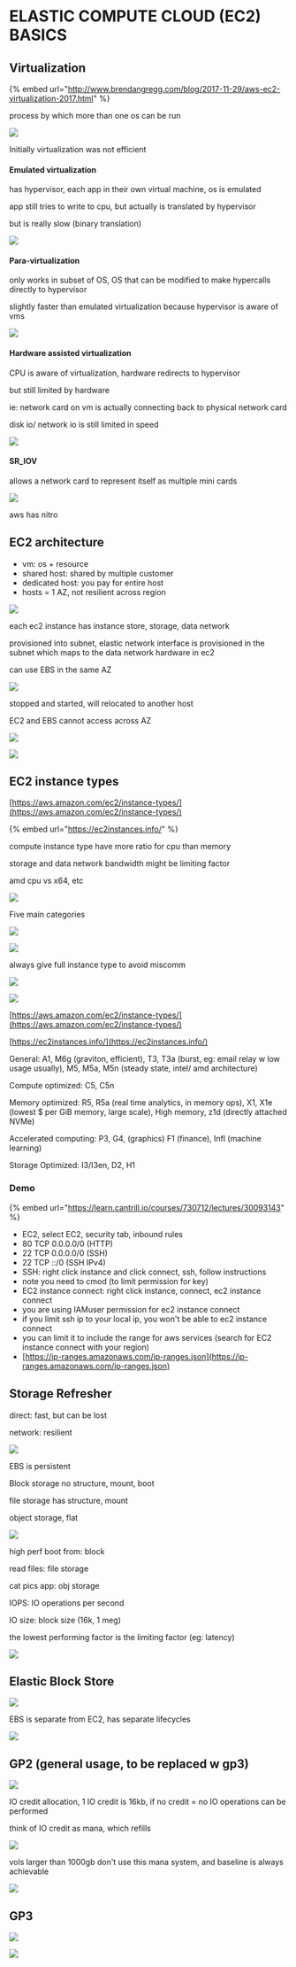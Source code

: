 # ELASTIC COMPUTE CLOUD \(EC2\) BASICS

## Virtualization

{% embed url="http://www.brendangregg.com/blog/2017-11-29/aws-ec2-virtualization-2017.html" %}

process by which more than one os can be run

![](../../../.gitbook/assets/screenshot-2021-07-14-at-8.17.59-pm.png)

Initially virtualization was not efficient

#### Emulated virtualization

has hypervisor, each app in their own virtual machine, os is emulated

app still tries to write to cpu, but actually is translated by hypervisor 

but is really slow \(binary translation\)

![](../../../.gitbook/assets/screenshot-2021-07-14-at-8.21.41-pm.png)

#### Para-virtualization

only works in subset of OS, OS that can be modified to make hypercalls directly to hypervisor

slightly faster than emulated virtualization because hypervisor is aware of vms

![](../../../.gitbook/assets/screenshot-2021-07-14-at-8.23.18-pm.png)

#### Hardware assisted virtualization

CPU is aware of virtualization, hardware redirects to hypervisor

but still limited by hardware

ie: network card on vm is actually connecting back to physical network card

disk io/ network io is still limited in speed

![](../../../.gitbook/assets/screenshot-2021-07-14-at-8.27.13-pm.png)

#### SR\_IOV

allows a network card to represent itself as multiple mini cards

![](../../../.gitbook/assets/screenshot-2021-07-14-at-8.28.39-pm.png)

aws has nitro

## EC2 architecture

* vm: os + resource
* shared host: shared by multiple customer
* dedicated host: you pay for entire host
* hosts = 1 AZ, not resilient across region

![](../../../.gitbook/assets/screenshot-2021-07-14-at-8.31.32-pm.png)

each ec2 instance has instance store, storage, data network

provisioned into subnet, elastic network interface is provisioned in the subnet which maps to the data network hardware in ec2

can use EBS in the same AZ

![](../../../.gitbook/assets/screenshot-2021-07-14-at-8.35.20-pm.png)

stopped and started, will relocated to another host

EC2 and EBS cannot access across AZ

![](../../../.gitbook/assets/screenshot-2021-07-14-at-8.36.46-pm.png)

![](../../../.gitbook/assets/screenshot-2021-07-14-at-8.39.05-pm.png)

## EC2 instance types

[https://aws.amazon.com/ec2/instance-types/](https://aws.amazon.com/ec2/instance-types/)

{% embed url="https://ec2instances.info/" %}

compute instance type have more ratio for cpu than memory

storage and data network bandwidth might be limiting factor

amd cpu vs x64, etc

![](../../../.gitbook/assets/screenshot-2021-07-14-at-10.48.34-pm.png)

Five main categories

![](../../../.gitbook/assets/screenshot-2021-07-14-at-10.49.46-pm.png)

![](../../../.gitbook/assets/screenshot-2021-07-14-at-10.50.22-pm.png)

always give full instance type to avoid miscomm

![](../../../.gitbook/assets/screenshot-2021-07-14-at-10.53.15-pm.png)

![](../../../.gitbook/assets/screenshot-2021-07-14-at-10.54.36-pm.png)

[https://aws.amazon.com/ec2/instance-types/](https://aws.amazon.com/ec2/instance-types/)

[https://ec2instances.info/](https://ec2instances.info/)

General: A1, M6g \(graviton, efficient\), T3, T3a \(burst, eg: email relay w low usage usually\), M5, M5a, M5n \(steady state, intel/ amd architecture\)

Compute optimized: C5, C5n 

Memory optimized: R5, R5a \(real time analytics, in memory ops\), X1, X1e \(lowest $ per GiB memory, large scale\), High memory, z1d \(directly attached NVMe\)

Accelerated computing: P3, G4, \(graphics\) F1 \(finance\), Infl \(machine learning\)

Storage Optimized: I3/I3en, D2, H1

### Demo

{% embed url="https://learn.cantrill.io/courses/730712/lectures/30093143" %}

* EC2, select EC2, security tab, inbound rules
* 80 TCP 0.0.0.0/0 \(HTTP\)
* 22 TCP 0.0.0.0/0 \(SSH\)
* 22 TCP ::/0 \(SSH IPv4\)
* SSH: right click instance and click connect, ssh, follow instructions
* note you need to cmod \(to limit permission for key\)
* EC2 instance connect: right click instance, connect, ec2 instance connect
* you are using IAMuser permission for ec2 instance connect
* if you limit ssh ip to your local ip, you won't be able to ec2 instance connect
* you can limit it to include the range for aws services \(search for EC2 instance connect with your region\)
* [https://ip-ranges.amazonaws.com/ip-ranges.json](https://ip-ranges.amazonaws.com/ip-ranges.json)

## Storage Refresher

direct: fast, but can be lost

network: resilient

![](../../../.gitbook/assets/screenshot-2021-07-14-at-11.36.29-pm.png)

EBS is persistent

Block storage no structure, mount, boot

file storage has structure, mount

object storage, flat

![](../../../.gitbook/assets/screenshot-2021-07-14-at-11.39.02-pm.png)

high perf boot from: block

read files: file storage

cat pics app: obj storage

IOPS: IO operations per second

IO size: block size \(16k, 1 meg\)

the lowest performing factor is the limiting factor \(eg: latency\)

![](../../../.gitbook/assets/screenshot-2021-07-14-at-11.42.10-pm.png)

## Elastic Block Store

![](../../../.gitbook/assets/screenshot-2021-07-15-at-10.31.41-pm.png)

EBS is separate from EC2, has separate lifecycles

![](../../../.gitbook/assets/screenshot-2021-07-15-at-10.33.41-pm.png)

## GP2 \(general usage, to be replaced w gp3\)

![](../../../.gitbook/assets/screenshot-2021-07-15-at-10.40.09-pm.png)

IO credit allocation, 1 IO credit is 16kb, if no credit = no IO operations can be performed

think of IO credit as mana, which refills

![](../../../.gitbook/assets/screenshot-2021-07-15-at-10.37.20-pm.png)

vols larger than 1000gb don't use this mana system, and baseline is always achievable

![](../../../.gitbook/assets/screenshot-2021-07-15-at-10.39.34-pm.png)

## GP3

![](../../../.gitbook/assets/screenshot-2021-07-15-at-10.41.06-pm.png)

![](../../../.gitbook/assets/screenshot-2021-07-15-at-10.42.44-pm.png)





